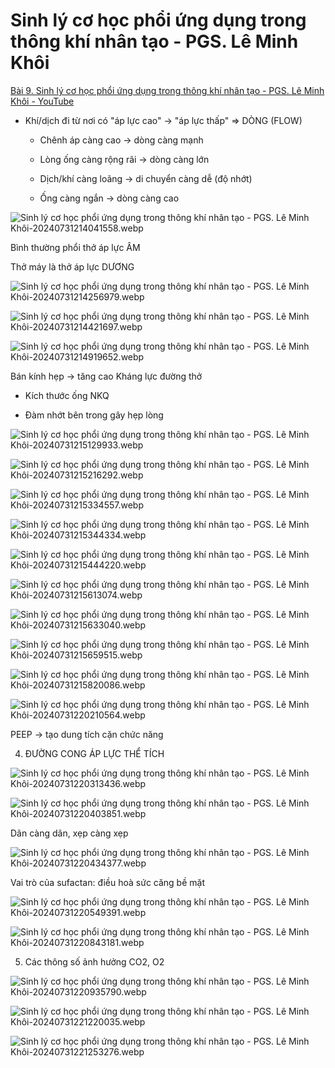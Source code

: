 # Sinh lý cơ học phổi ứng dụng trong thông khí nhân tạo - PGS. Lê Minh Khôi  
[Bài 9. Sinh lý cơ học phổi ứng dụng trong thông khí nhân tạo - PGS. Lê Minh Khôi - YouTube](https://www.youtube.com/watch?v=dEykgBLJazU)  
  
- Khí/dịch đi từ nơi có "áp lực cao" -> "áp lực thấp" => DÒNG (FLOW)  
	- Chênh áp càng cao -> dòng càng mạnh  
	- Lòng ống càng rộng rãi -> dòng càng lớn  
	- Dịch/khí càng loãng -> di chuyển càng dễ (độ nhớt)  
	- Ống càng ngắn -> dòng càng cao  
  
![Sinh lý cơ học phổi ứng dụng trong thông khí nhân tạo - PGS. Lê Minh Khôi-20240731214041558.webp](./200%20FILES/201%20Image/Sinh%20l%C3%BD%20c%C6%A1%20h%E1%BB%8Dc%20ph%E1%BB%95i%20%E1%BB%A9ng%20d%E1%BB%A5ng%20trong%20th%C3%B4ng%20kh%C3%AD%20nh%C3%A2n%20t%E1%BA%A1o%20-%20PGS.%20L%C3%AA%20Minh%20Kh%C3%B4i-20240731214041558.webp)  
  
Bình thường phổi thở áp lực ÂM  
Thở máy là thở áp lực DƯƠNG  
  
![Sinh lý cơ học phổi ứng dụng trong thông khí nhân tạo - PGS. Lê Minh Khôi-20240731214256979.webp](./200%20FILES/201%20Image/Sinh%20l%C3%BD%20c%C6%A1%20h%E1%BB%8Dc%20ph%E1%BB%95i%20%E1%BB%A9ng%20d%E1%BB%A5ng%20trong%20th%C3%B4ng%20kh%C3%AD%20nh%C3%A2n%20t%E1%BA%A1o%20-%20PGS.%20L%C3%AA%20Minh%20Kh%C3%B4i-20240731214256979.webp)  
  
![Sinh lý cơ học phổi ứng dụng trong thông khí nhân tạo - PGS. Lê Minh Khôi-20240731214421697.webp](./200%20FILES/201%20Image/Sinh%20l%C3%BD%20c%C6%A1%20h%E1%BB%8Dc%20ph%E1%BB%95i%20%E1%BB%A9ng%20d%E1%BB%A5ng%20trong%20th%C3%B4ng%20kh%C3%AD%20nh%C3%A2n%20t%E1%BA%A1o%20-%20PGS.%20L%C3%AA%20Minh%20Kh%C3%B4i-20240731214421697.webp)  
![Sinh lý cơ học phổi ứng dụng trong thông khí nhân tạo - PGS. Lê Minh Khôi-20240731214919652.webp](./200%20FILES/201%20Image/Sinh%20l%C3%BD%20c%C6%A1%20h%E1%BB%8Dc%20ph%E1%BB%95i%20%E1%BB%A9ng%20d%E1%BB%A5ng%20trong%20th%C3%B4ng%20kh%C3%AD%20nh%C3%A2n%20t%E1%BA%A1o%20-%20PGS.%20L%C3%AA%20Minh%20Kh%C3%B4i-20240731214919652.webp)  
  
Bán kính hẹp -> tăng cao Kháng lực đường thở  
- Kích thước ống NKQ  
- Đàm nhớt bên trong gây hẹp lòng  
  
![Sinh lý cơ học phổi ứng dụng trong thông khí nhân tạo - PGS. Lê Minh Khôi-20240731215129933.webp](./200%20FILES/201%20Image/Sinh%20l%C3%BD%20c%C6%A1%20h%E1%BB%8Dc%20ph%E1%BB%95i%20%E1%BB%A9ng%20d%E1%BB%A5ng%20trong%20th%C3%B4ng%20kh%C3%AD%20nh%C3%A2n%20t%E1%BA%A1o%20-%20PGS.%20L%C3%AA%20Minh%20Kh%C3%B4i-20240731215129933.webp)  
![Sinh lý cơ học phổi ứng dụng trong thông khí nhân tạo - PGS. Lê Minh Khôi-20240731215216292.webp](./200%20FILES/201%20Image/Sinh%20l%C3%BD%20c%C6%A1%20h%E1%BB%8Dc%20ph%E1%BB%95i%20%E1%BB%A9ng%20d%E1%BB%A5ng%20trong%20th%C3%B4ng%20kh%C3%AD%20nh%C3%A2n%20t%E1%BA%A1o%20-%20PGS.%20L%C3%AA%20Minh%20Kh%C3%B4i-20240731215216292.webp)  
![Sinh lý cơ học phổi ứng dụng trong thông khí nhân tạo - PGS. Lê Minh Khôi-20240731215334557.webp](./200%20FILES/201%20Image/Sinh%20l%C3%BD%20c%C6%A1%20h%E1%BB%8Dc%20ph%E1%BB%95i%20%E1%BB%A9ng%20d%E1%BB%A5ng%20trong%20th%C3%B4ng%20kh%C3%AD%20nh%C3%A2n%20t%E1%BA%A1o%20-%20PGS.%20L%C3%AA%20Minh%20Kh%C3%B4i-20240731215334557.webp)  
![Sinh lý cơ học phổi ứng dụng trong thông khí nhân tạo - PGS. Lê Minh Khôi-20240731215344334.webp](./200%20FILES/201%20Image/Sinh%20l%C3%BD%20c%C6%A1%20h%E1%BB%8Dc%20ph%E1%BB%95i%20%E1%BB%A9ng%20d%E1%BB%A5ng%20trong%20th%C3%B4ng%20kh%C3%AD%20nh%C3%A2n%20t%E1%BA%A1o%20-%20PGS.%20L%C3%AA%20Minh%20Kh%C3%B4i-20240731215344334.webp)  
![Sinh lý cơ học phổi ứng dụng trong thông khí nhân tạo - PGS. Lê Minh Khôi-20240731215444220.webp](./200%20FILES/201%20Image/Sinh%20l%C3%BD%20c%C6%A1%20h%E1%BB%8Dc%20ph%E1%BB%95i%20%E1%BB%A9ng%20d%E1%BB%A5ng%20trong%20th%C3%B4ng%20kh%C3%AD%20nh%C3%A2n%20t%E1%BA%A1o%20-%20PGS.%20L%C3%AA%20Minh%20Kh%C3%B4i-20240731215444220.webp)  
![Sinh lý cơ học phổi ứng dụng trong thông khí nhân tạo - PGS. Lê Minh Khôi-20240731215613074.webp](./200%20FILES/201%20Image/Sinh%20l%C3%BD%20c%C6%A1%20h%E1%BB%8Dc%20ph%E1%BB%95i%20%E1%BB%A9ng%20d%E1%BB%A5ng%20trong%20th%C3%B4ng%20kh%C3%AD%20nh%C3%A2n%20t%E1%BA%A1o%20-%20PGS.%20L%C3%AA%20Minh%20Kh%C3%B4i-20240731215613074.webp)  
![Sinh lý cơ học phổi ứng dụng trong thông khí nhân tạo - PGS. Lê Minh Khôi-20240731215633040.webp](./200%20FILES/201%20Image/Sinh%20l%C3%BD%20c%C6%A1%20h%E1%BB%8Dc%20ph%E1%BB%95i%20%E1%BB%A9ng%20d%E1%BB%A5ng%20trong%20th%C3%B4ng%20kh%C3%AD%20nh%C3%A2n%20t%E1%BA%A1o%20-%20PGS.%20L%C3%AA%20Minh%20Kh%C3%B4i-20240731215633040.webp)  
![Sinh lý cơ học phổi ứng dụng trong thông khí nhân tạo - PGS. Lê Minh Khôi-20240731215659515.webp](./200%20FILES/201%20Image/Sinh%20l%C3%BD%20c%C6%A1%20h%E1%BB%8Dc%20ph%E1%BB%95i%20%E1%BB%A9ng%20d%E1%BB%A5ng%20trong%20th%C3%B4ng%20kh%C3%AD%20nh%C3%A2n%20t%E1%BA%A1o%20-%20PGS.%20L%C3%AA%20Minh%20Kh%C3%B4i-20240731215659515.webp)  
![Sinh lý cơ học phổi ứng dụng trong thông khí nhân tạo - PGS. Lê Minh Khôi-20240731215820086.webp](./200%20FILES/201%20Image/Sinh%20l%C3%BD%20c%C6%A1%20h%E1%BB%8Dc%20ph%E1%BB%95i%20%E1%BB%A9ng%20d%E1%BB%A5ng%20trong%20th%C3%B4ng%20kh%C3%AD%20nh%C3%A2n%20t%E1%BA%A1o%20-%20PGS.%20L%C3%AA%20Minh%20Kh%C3%B4i-20240731215820086.webp)  
![Sinh lý cơ học phổi ứng dụng trong thông khí nhân tạo - PGS. Lê Minh Khôi-20240731220210564.webp](./200%20FILES/201%20Image/Sinh%20l%C3%BD%20c%C6%A1%20h%E1%BB%8Dc%20ph%E1%BB%95i%20%E1%BB%A9ng%20d%E1%BB%A5ng%20trong%20th%C3%B4ng%20kh%C3%AD%20nh%C3%A2n%20t%E1%BA%A1o%20-%20PGS.%20L%C3%AA%20Minh%20Kh%C3%B4i-20240731220210564.webp)  
PEEP -> tạo dung tích cặn chức năng  
  
4. ĐƯỜNG CONG ÁP LỰC THỂ TÍCH  
![Sinh lý cơ học phổi ứng dụng trong thông khí nhân tạo - PGS. Lê Minh Khôi-20240731220313436.webp](./200%20FILES/201%20Image/Sinh%20l%C3%BD%20c%C6%A1%20h%E1%BB%8Dc%20ph%E1%BB%95i%20%E1%BB%A9ng%20d%E1%BB%A5ng%20trong%20th%C3%B4ng%20kh%C3%AD%20nh%C3%A2n%20t%E1%BA%A1o%20-%20PGS.%20L%C3%AA%20Minh%20Kh%C3%B4i-20240731220313436.webp)  
![Sinh lý cơ học phổi ứng dụng trong thông khí nhân tạo - PGS. Lê Minh Khôi-20240731220403851.webp](./200%20FILES/201%20Image/Sinh%20l%C3%BD%20c%C6%A1%20h%E1%BB%8Dc%20ph%E1%BB%95i%20%E1%BB%A9ng%20d%E1%BB%A5ng%20trong%20th%C3%B4ng%20kh%C3%AD%20nh%C3%A2n%20t%E1%BA%A1o%20-%20PGS.%20L%C3%AA%20Minh%20Kh%C3%B4i-20240731220403851.webp)  
Dãn càng dãn, xẹp càng xẹp  
![Sinh lý cơ học phổi ứng dụng trong thông khí nhân tạo - PGS. Lê Minh Khôi-20240731220434377.webp](./200%20FILES/201%20Image/Sinh%20l%C3%BD%20c%C6%A1%20h%E1%BB%8Dc%20ph%E1%BB%95i%20%E1%BB%A9ng%20d%E1%BB%A5ng%20trong%20th%C3%B4ng%20kh%C3%AD%20nh%C3%A2n%20t%E1%BA%A1o%20-%20PGS.%20L%C3%AA%20Minh%20Kh%C3%B4i-20240731220434377.webp)  
Vai trò của sufactan: điều hoà sức căng bề mặt  
  
![Sinh lý cơ học phổi ứng dụng trong thông khí nhân tạo - PGS. Lê Minh Khôi-20240731220549391.webp](./200%20FILES/201%20Image/Sinh%20l%C3%BD%20c%C6%A1%20h%E1%BB%8Dc%20ph%E1%BB%95i%20%E1%BB%A9ng%20d%E1%BB%A5ng%20trong%20th%C3%B4ng%20kh%C3%AD%20nh%C3%A2n%20t%E1%BA%A1o%20-%20PGS.%20L%C3%AA%20Minh%20Kh%C3%B4i-20240731220549391.webp)  
![Sinh lý cơ học phổi ứng dụng trong thông khí nhân tạo - PGS. Lê Minh Khôi-20240731220843181.webp](./200%20FILES/201%20Image/Sinh%20l%C3%BD%20c%C6%A1%20h%E1%BB%8Dc%20ph%E1%BB%95i%20%E1%BB%A9ng%20d%E1%BB%A5ng%20trong%20th%C3%B4ng%20kh%C3%AD%20nh%C3%A2n%20t%E1%BA%A1o%20-%20PGS.%20L%C3%AA%20Minh%20Kh%C3%B4i-20240731220843181.webp)  
  
5. Các thông số ảnh hưởng CO2, O2  
![Sinh lý cơ học phổi ứng dụng trong thông khí nhân tạo - PGS. Lê Minh Khôi-20240731220935790.webp](./200%20FILES/201%20Image/Sinh%20l%C3%BD%20c%C6%A1%20h%E1%BB%8Dc%20ph%E1%BB%95i%20%E1%BB%A9ng%20d%E1%BB%A5ng%20trong%20th%C3%B4ng%20kh%C3%AD%20nh%C3%A2n%20t%E1%BA%A1o%20-%20PGS.%20L%C3%AA%20Minh%20Kh%C3%B4i-20240731220935790.webp)  
![Sinh lý cơ học phổi ứng dụng trong thông khí nhân tạo - PGS. Lê Minh Khôi-20240731221220035.webp](./200%20FILES/201%20Image/Sinh%20l%C3%BD%20c%C6%A1%20h%E1%BB%8Dc%20ph%E1%BB%95i%20%E1%BB%A9ng%20d%E1%BB%A5ng%20trong%20th%C3%B4ng%20kh%C3%AD%20nh%C3%A2n%20t%E1%BA%A1o%20-%20PGS.%20L%C3%AA%20Minh%20Kh%C3%B4i-20240731221220035.webp)  
![Sinh lý cơ học phổi ứng dụng trong thông khí nhân tạo - PGS. Lê Minh Khôi-20240731221253276.webp](./200%20FILES/201%20Image/Sinh%20l%C3%BD%20c%C6%A1%20h%E1%BB%8Dc%20ph%E1%BB%95i%20%E1%BB%A9ng%20d%E1%BB%A5ng%20trong%20th%C3%B4ng%20kh%C3%AD%20nh%C3%A2n%20t%E1%BA%A1o%20-%20PGS.%20L%C3%AA%20Minh%20Kh%C3%B4i-20240731221253276.webp)  
  
  
  
  
  
  
  
  
  
  
  
  
